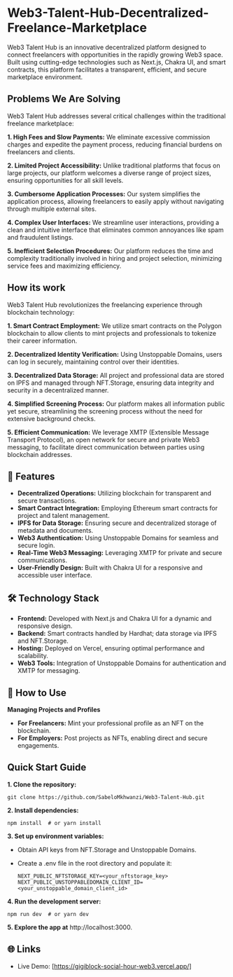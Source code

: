 # Web3-Talent-Hub-Decentralized-Freelance-Marketplace
Web3 Talent Hub is an innovative decentralized platform designed to connect freelancers with opportunities in the rapidly growing Web3 space. Built using cutting-edge technologies such as Next.js, Chakra UI, and smart contracts, this platform facilitates a transparent, efficient, and secure marketplace environment.

## Problems We Are Solving
Web3 Talent Hub addresses several critical challenges within the traditional freelance marketplace:

**1. High Fees and Slow Payments:** We eliminate excessive commission charges and expedite the payment process, reducing financial burdens on freelancers and clients.

**2. Limited Project Accessibility:** Unlike traditional platforms that focus on large projects, our platform welcomes a diverse range of project sizes, ensuring opportunities for all skill levels.

**3. Cumbersome Application Processes:** Our system simplifies the application process, allowing freelancers to easily apply without navigating through multiple external sites.

**4. Complex User Interfaces:** We streamline user interactions, providing a clean and intuitive interface that eliminates common annoyances like spam and fraudulent listings.

**5. Inefficient Selection Procedures:** Our platform reduces the time and complexity traditionally involved in hiring and project selection, minimizing service fees and maximizing efficiency.

## How its work
Web3 Talent Hub revolutionizes the freelancing experience through blockchain technology:

**1. Smart Contract Employment:** We utilize smart contracts on the Polygon blockchain to allow clients to mint projects and professionals to tokenize their career information. 

**2. Decentralized Identity Verification:** Using Unstoppable Domains, users can log in securely, maintaining control over their identities.

**3. Decentralized Data Storage:** All project and professional data are stored on IPFS and managed through NFT.Storage, ensuring data integrity and security in a decentralized manner.

**4. Simplified Screening Process:** Our platform makes all information public yet secure, streamlining the screening process without the need for extensive background checks.

**5. Efficient Communication:** We leverage XMTP (Extensible Message Transport Protocol), an open network for secure and private Web3 messaging, to facilitate direct communication between parties using blockchain addresses. 

## 🚀 Features
- **Decentralized Operations:** Utilizing blockchain for transparent and secure transactions.
- **Smart Contract Integration:** Employing Ethereum smart contracts for project and talent management.
- **IPFS for Data Storage:** Ensuring secure and decentralized storage of metadata and documents.
- **Web3 Authentication:** Using Unstoppable Domains for seamless and secure login.
- **Real-Time Web3 Messaging:** Leveraging XMTP for private and secure communications.
- **User-Friendly Design:** Built with Chakra UI for a responsive and accessible user interface.

## 🛠 Technology Stack
- **Frontend:** Developed with Next.js and Chakra UI for a dynamic and responsive design.
- **Backend:** Smart contracts handled by Hardhat; data storage via IPFS and NFT.Storage.
- **Hosting:** Deployed on Vercel, ensuring optimal performance and scalability.
- **Web3 Tools:** Integration of Unstoppable Domains for authentication and XMTP for messaging.

## 📖 How to Use
**Managing Projects and Profiles**
- **For Freelancers:** Mint your professional profile as an NFT on the blockchain.
- **For Employers:** Post projects as NFTs, enabling direct and secure engagements.

## Quick Start Guide
**1. Clone the repository:**

    git clone https://github.com/SabeloMkhwanzi/Web3-Talent-Hub.git

**2. Install dependencies:**

    npm install  # or yarn install

**3. Set up environment variables:**

- Obtain API keys from NFT.Storage and Unstoppable Domains.
- Create a .env file in the root directory and populate it:

      NEXT_PUBLIC_NFTSTORAGE_KEY=<your_nftstorage_key>
      NEXT_PUBLIC_UNSTOPPABLEDOMAIN_CLIENT_ID=<your_unstoppable_domain_client_id>

**4. Run the development server:**

    npm run dev  # or yarn dev

**5. Explore the app at** http://localhost:3000.

## 🌐 Links
- Live Demo: [https://gigiblock-social-hour-web3.vercel.app/]
